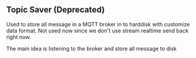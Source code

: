 ## Topic Saver (Deprecated)

Used to store all message in a MQTT broker in to harddisk with customize data format.
Not used now since we don't use stream realtime send back right now.

The main idea is listening to the broker and store all message to disk
